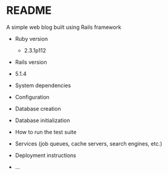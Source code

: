 # README

A simple web blog built using Rails framework

* Ruby version
  - 2.3.1p112

* Rails version 
 - 5.1.4 
 
* System dependencies

* Configuration

* Database creation

* Database initialization

* How to run the test suite

* Services (job queues, cache servers, search engines, etc.)

* Deployment instructions

* ...
